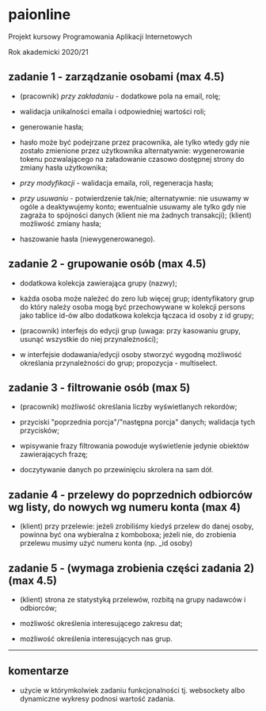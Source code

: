 # paionline

Projekt kursowy Programowania Aplikacji Internetowych

Rok akademicki 2020/21

## zadanie 1 - zarządzanie osobami (max 4.5)

* (pracownik) _przy zakładaniu_ - dodatkowe pola na email, rolę;

* walidacja unikalności emaila i odpowiedniej wartości roli;

* generowanie hasła;

* hasło może być podejrzane przez pracownika, ale tylko wtedy gdy nie zostało zmienione przez użytkownika alternatywnie: wygenerowanie tokenu pozwalającego na załadowanie czasowo dostępnej strony do zmiany hasła użytkownika;

* _przy modyfikacji_ - walidacja emaila, roli, regeneracja hasła;

* _przy usuwaniu_ - potwierdzenie tak/nie; alternatywnie: nie usuwamy w ogóle a deaktywujemy konto; ewentualnie usuwamy ale tylko gdy nie zagraża to spójności danych (klient nie ma żadnych transakcji); (klient) możliwość zmiany hasła;

* haszowanie hasła (niewygenerowanego).

## zadanie 2 - grupowanie osób (max 4.5)

* dodatkowa kolekcja zawierająca grupy (nazwy);

* każda osoba może należeć do zero lub więcej grup; identyfikatory grup do który należy osoba mogą być przechowywane w kolekcji persons jako tablice id-ów albo dodatkowa kolekcja łączaca id osoby z id grupy;

* (pracownik) interfejs do edycji grup (uwaga: przy kasowaniu grupy, usunąć wszystkie do niej przynależności);

* w interfejsie dodawania/edycji osoby stworzyć wygodną możliwość określania przynależności do grup; propozycja - multiselect.

## zadanie 3 - filtrowanie osób (max 5)

* (pracownik) możliwość określania liczby wyświetlanych rekordów;

* przyciski "poprzednia porcja"/"następna porcja" danych; walidacja tych przycisków;

* wpisywanie frazy filtrowania powoduje wyświetlenie jedynie obiektów zawierających frazę;

* doczytywanie danych po przewinięciu skrolera na sam dół.

## zadanie 4 - przelewy do poprzednich odbiorców wg listy, do nowych wg numeru konta (max 4)

* (klient) przy przelewie: jeżeli zrobiliśmy kiedyś przelew do danej osoby, powinna być ona wybieralna z komboboxa; jeżeli nie, do zrobienia przelewu musimy użyć numeru konta (np. _id osoby)

## zadanie 5 - (wymaga zrobienia części zadania 2) (max 4.5)

* (klient) strona ze statystyką przelewów, rozbitą na grupy nadawców i odbiorców;

* możliwość określenia interesującego zakresu dat;

* możliwość określenia interesujących nas grup.

---
## komentarze

* użycie w którymkolwiek zadaniu funkcjonalności tj. websockety albo dynamiczne wykresy podnosi wartość zadania.